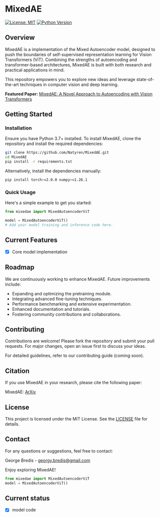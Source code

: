 # MixedAE

[![License: MIT](https://img.shields.io/badge/License-MIT-yellow.svg)](LICENSE)
[![Python Version](https://img.shields.io/badge/Python-3.x-blue.svg)](https://www.python.org/)

## Overview

MixedAE is a implementation of the Mixed Autoencoder model, designed to push the boundaries of self-supervised representation learning for Vision Transformers (ViT). Combining the strengths of autoencoding and transformer-based architectures, MixedAE is built with both research and practical applications in mind.

This repository empowers you to explore new ideas and leverage state-of-the-art techniques in computer vision and deep learning.

**Featured Paper:** [MixedAE: A Novel Approach to Autoencoding with Vision Transformers](https://arxiv.org/pdf/2303.17152.pdf)

## Getting Started

### Installation

Ensure you have Python 3.7+ installed. To install MixedAE, clone the repository and install the required dependencies:

```bash
git clone https://github.com/Natyren/MixedAE.git
cd MixedAE
pip install -r requirements.txt
```

Alternatively, install the dependencies manually:

```bash
pip install torch>=2.0.0 numpy>=1.26.1
```

### Quick Usage

Here's a simple example to get you started:

```python
from mixedae import MixedAutoencoderViT

model = MixedAutoencoderViT()
# Add your model training and inference code here.
```

## Current Features

- [x] Core model implementation

## Roadmap

We are continuously working to enhance MixedAE. Future improvements include:

- Expanding and optimizing the pretraining module.
- Integrating advanced fine-tuning techniques.
- Performance benchmarking and extensive experimentation.
- Enhanced documentation and tutorials.
- Fostering community contributions and collaborations.

## Contributing

Contributions are welcome! Please fork the repository and submit your pull requests. For major changes, open an issue first to discuss your ideas.

For detailed guidelines, refer to our contributing guide (coming soon).

## Citation

If you use MixedAE in your research, please cite the following paper:

MixedAE: [ArXiv](https://arxiv.org/pdf/2303.17152.pdf)

## License

This project is licensed under the MIT License. See the [LICENSE](LICENSE) file for details.

## Contact

For any questions or suggestions, feel free to contact:

George Bredis - georgy.bredis@gmail.com

Enjoy exploring MixedAE!

```python
from mixedae import MixedAutoencoderViT
model = MixedAutoencoderViT()
```

## Current status

- [x] model code


